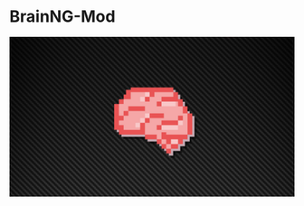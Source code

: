 # BrainNG-Mod

![Loading Screen](https://github.com/The-Brain-Games/BrainNG-Mod/blob/main/ui/modules/loading/drive/drive_loading_1.jpg?raw=true "The Loading screen")
